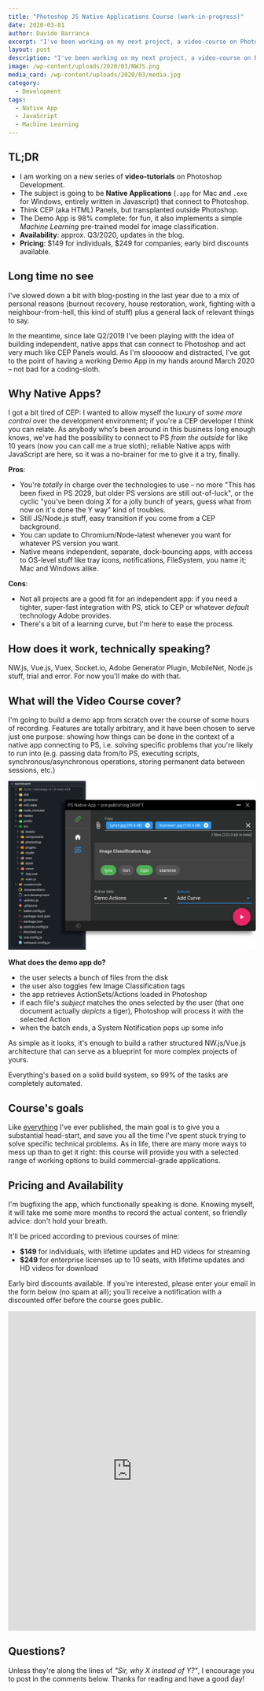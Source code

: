 ```yaml
---
title: "Photoshop JS Native Applications Course (work-in-progress)"
date: 2020-03-01
author: Davide Barranca
excerpt: "I've been working on my next project, a video-course on Photoshop JS Native Applications development. The Demo app is 98% done, I have to start recording the screencasts now; let's see that what this is all about."
layout: post
description: "I've been working on my next project, a video-course on Photoshop JS Native Applications development. The Demo app is 98% done, I have to start recording the screencasts now; let's see that what this is all about."
image: /wp-content/uploads/2020/03/NWJS.png
media_card: /wp-content/uploads/2020/03/media.jpg
category:
  - Development
tags:
  - Native App
  - JavaScript
  - Machine Learning
---
```


## TL;DR

- I am working on a new series of **video-tutorials** on Photoshop Development.
- The subject is going to be **Native Applications** (`.app` for Mac and `.exe` for Windows, entirely written in Javascript) that connect to Photoshop.
- Think CEP (aka HTML) Panels, but transplanted outside Photoshop.
- The Demo App is 98% complete: for fun, it also implements a simple _Machine Learning_ pre-trained model for image classification.
- **Availability**: approx. Q3/2020, updates in the blog.
- **Pricing**: $149 for individuals, $249 for companies; early bird discounts available.

## Long time no see

I've slowed down a bit with blog-posting in the last year due to a mix of personal reasons (burnout recovery, house restoration, work, fighting with a neighbour-from-hell, this kind of stuff) plus a general lack of relevant things to say.

In the meantime, since late Q2/2019 I've been playing with the idea of building independent, native apps that can connect to Photoshop and act very much like CEP Panels would. As I'm slooooow and distracted, I've got to the point of having a working Demo App in my hands around March 2020 – not bad for a coding-sloth.

## Why Native Apps?

I got a bit tired of CEP: I wanted to allow myself the luxury of _some more control_ over the development environment; if you're a CEP developer I think you can relate. As anybody who's been around in this business long enough knows, we've had the possibility to connect to PS _from the outside_ for like 10 years (now you can call me a true sloth); reliable Native apps with JavaScript are here, so it was a no-brainer for me to give it a try, finally.

**Pros**:

- You're _totally_ in charge over the technologies to use – no more "This has been fixed in PS 2029, but older PS versions are still out-of-luck", or the cyclic "you've been doing X for a jolly bunch of years, guess what from now on it's done the Y way" kind of troubles.
- Still JS/Node.js stuff, easy transition if you come from a CEP background.
- You can update to Chromium/Node-latest whenever you want for whatever PS version you want.
- Native means independent, separate, dock-bouncing apps, with access to OS-level stuff like tray icons, notifications, FileSystem, you name it; Mac and Windows alike.

**Cons**:

- Not all projects are a good fit for an independent app: if you need a tighter, super-fast integration with PS, stick to CEP or whatever _default_ technology Adobe provides.
- There's a bit of a learning curve, but I'm here to ease the process.

## How does it work, technically speaking?

NW.js, Vue.js, Vuex, Socket.io, Adobe Generator Plugin, MobileNet, Node.js stuff, trial and error. For now you'll make do with that.

## What will the Video Course cover?

I'm going to build a demo app from scratch over the course of some hours of recording. Features are totally arbitrary, and it have been chosen to serve just one purpose: showing how things can be done in the context of a native app connecting to PS, i.e. solving specific problems that you're likely to run into (e.g. passing data from/to PS, executing scripts, synchronous/asynchronous operations, storing permanent data between sessions, etc.)

![](/wp-content/uploads/2020/03/demo-app.jpg)

**What does the demo app do?**

- the user selects a bunch of files from the disk
- the user also toggles few Image Classification tags
- the app retrieves ActionSets/Actions loaded in Photoshop
- if each file's _subject_ matches the ones selected by the user (that one document actually _depicts_ a tiger), Photoshop will process it with the selected Action
- when the batch ends, a System Notification pops up some info

As simple as it looks, it's enough to build a rather structured NW.js/Vue.js architecture that can serve as a blueprint for more complex projects of yours.

Everything's based on a solid build system, so 99% of the tasks are completely automated.

## Course's goals

Like [everything](https://www.ps-scripting.com/bundles.html) I've ever published, the main goal is to give you a substantial head-start, and save you all the time I've spent stuck trying to solve specific technical problems. As in life, there are many more ways to mess up than to get it right: this course will provide you with a selected range of working options to build commercial-grade applications.

## Pricing and Availability

I'm bugfixing the app, which functionally speaking is done. Knowing myself, it will take me some more months to record the actual content, so friendly advice: don't hold your breath.

It'll be priced according to previous courses of mine:

- **$149** for individuals, with lifetime updates and HD videos for streaming
- **$249** for enterprise licenses up to 10 seats, with lifetime updates and HD videos for download

Early bird discounts available. If you're interested, please enter your email in the form below (no spam at all); you'll receive a notification with a discounted offer before the course goes public.

<iframe width="540" height="650" src="https://3dc77a80.sibforms.com/serve/MUIEAHsKpwIq1yNWbj_lxLqna87ra1XJHISVSYzDNKhSsYsYb4rLHME8ojWOr2YC4crxEuI6GRaX1pYUKI5bLh6Knr5sKmIwW1kvScZISpzmqLc1EUaREv-6OVq9ff5bRhJEKnM4Qi-2WIBNuk1Q4IlyEGw5jxOj1iiVa3KqHUw8x2V0NyAwNEZec3NIfkETDoIDPbaN-DPhUG86" frameborder="0" scrolling="auto" allowfullscreen style="display: block;margin-left: auto;margin-right: auto;max-width: 100%;"></iframe>

## Questions?

Unless they're along the lines of _"Sir, why X instead of Y?"_, I encourage you to post in the comments below. Thanks for reading and have a good day!
